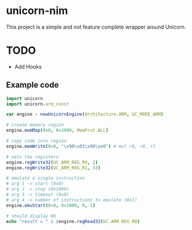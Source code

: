 # unicorn-nim
This project is a simple and not feature complete wrapper around Unicorn.

# TODO
- Add Hooks

## Example code

```nim
import unicorn
import unicorn.arm_const

var engine = newUnicornEngine(Architecture.ARM, UC_MODE_ARM)

# create memory region
engine.memMap(0x0, 0x1000, MemProt.ALL)

# copy code into region
engine.memWrite(0x0, "\x90\x01\x00\xe0") # mul r0, r0, r1

# sets the registers
engine.regWrite32(UC_ARM_REG_R0, 2)
engine.regWrite32(UC_ARM_REG_R1, 33)

# emulate a single instruction
# arg 1 -> start (0x0)
# arg 2 -> stop (0x1000)
# arg 3 -> timeout (0x0)
# arg 4 -> number of instructions to emulate (0x1)
engine.emuStart(0x0, 0x1000, 0, 1)

# should display 66
echo "result = " & $engine.regRead32(UC_ARM_REG_R0)
```